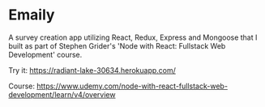 # Emaily

A survey creation app utilizing React, Redux, Express and Mongoose that I built as part of Stephen Grider's 'Node with React: Fullstack Web Development' course.

Try it: https://radiant-lake-30634.herokuapp.com/

Course: https://www.udemy.com/node-with-react-fullstack-web-development/learn/v4/overview